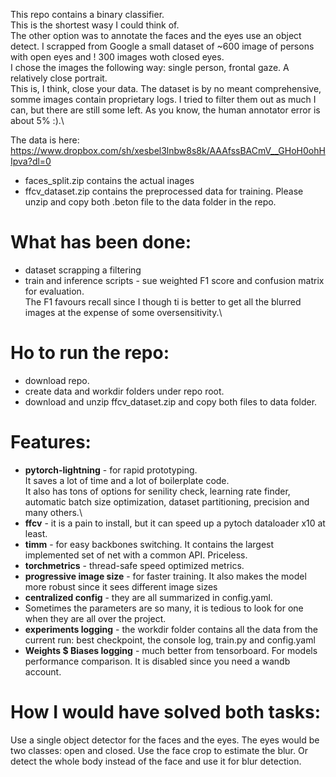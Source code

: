 
This repo contains a binary classifier. \
This is the shortest wasy I could think of. \
The other option was to annotate the faces and the eyes use an object detect.
I scrapped from Google a small dataset of ~600 image of persons with open eyes and ! 300 images woth closed eyes.\
I chose the images the following way: single person, frontal gaze. A relatively close portrait.\
This is, I think, close your data. The dataset is by no meant comprehensive, somme images contain proprietary logs. I tried to filter them out as much I can,
but there are still some left. As you know, the human annotator error is about 5% :).\

The data is here: https://www.dropbox.com/sh/xesbel3lnbw8s8k/AAAfssBACmV__GHoH0ohHIpva?dl=0

 - faces_split.zip contains the actual inages
 - ffcv_dataset.zip contains the preprocessed data for training. Please unzip and copy both .beton file to the data folder in the repo.

# What has been done:
  * dataset scrapping a filtering
  * train and inference scripts - sue weighted F1 score and confusion matrix for evaluation. \
    The F1 favours recall since I though ti is better to get all the blurred images at the expense of some oversensitivity.\
  

# Ho to run the repo:
   *  download repo.
   * create data and workdir folders under repo root.
   *  download and unzip ffcv_dataset.zip and copy both files to data folder.

# Features:
 - **pytorch-lightning**  - for rapid prototyping. \
   It saves a lot of time and a lot of boilerplate code. \
   It also has tons of options for senility check, learning rate finder, automatic batch size optimization, dataset partitioning, precision and many others.\
 - **ffcv** - it is a pain to install, but it can speed up a pytoch dataloader x10 at least.
 - **timm** -  for easy backbones switching. It contains the largest implemented set of net with a common API. Priceless.
 - **torchmetrics** - thread-safe speed optimized metrics.
 - **progressive image size** - for faster training. It also makes the model more robust since it sees different image sizes
 - **centralized config** - they are all summarized in config.yaml. 
 - Sometimes the parameters are so many, it is tedious to look for one when they are all over the project.
 - **experiments logging** - the workdir folder contains all the data from the current run: best checkpoint, the console log, train.py and config.yaml
 - **Weights $ Biases logging** - much better from tensorboard. For models performance comparison. It is disabled since you need a wandb account.


# How I would have solved both tasks:
Use a single object detector for the faces and the eyes. The eyes would be two classes: open and closed.
Use the face crop to estimate the blur.
Or detect the whole body instead of the face and use it for blur detection.